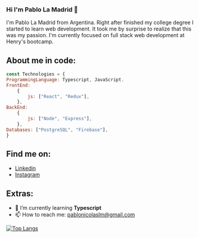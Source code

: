 ### Hi I'm Pablo La Madrid 👋

I'm Pablo La Madrid from Argentina.
Right after finished my college degree I started to learn web development.
It took me by surprise to realize that this was my passion. I'm currently focused on full stack web development at Henry's bootcamp.


## About me in code:
```js 
const Technologies = {
ProgrammingLanguage: Typescript, JavaScript.
FrontEnd: 
	{
		js: ["React", "Redux"],
	},
BackEnd: 
	{
		js: ["Node", "Express"],
	},
Databases: ["PostgreSQL", "Firebase"],
}
```

## Find me on:

- [Linkedin](https://www.linkedin.com/in/pablo-la-madrid-934298248/)
- [Instagram](https://www.instagram.com/pablo.lamadrid.1/)
## Extras:
- 🌱 I’m currently learning **Typescript**
- 📫 How to reach me: pablonicolaslm@gmail.com


[![Top Langs](https://github-readme-stats.vercel.app/api/top-langs/?username=Silhouett12)](https://github.com/anuraghazra/github-readme-stats)

<!--
**Silhouett12/Silhouett12** is a ✨ _special_ ✨ repository because its `README.md` (this file) appears on your GitHub profile.

Here are some ideas to get you started:

- 🔭 I’m currently working on ...
- 🌱 I’m currently learning ...
- 👯 I’m looking to collaborate on ...
- 🤔 I’m looking for help with ...
- 💬 Ask me about ...
- 📫 How to reach me: ...
- 😄 Pronouns: ...
- ⚡ Fun fact: ...
-->
